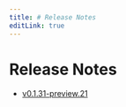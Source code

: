 ```yaml
---
title: # Release Notes
editLink: true
---
```


# Release Notes

- [v0.1.31-preview.21](v0.1.31-preview.21)